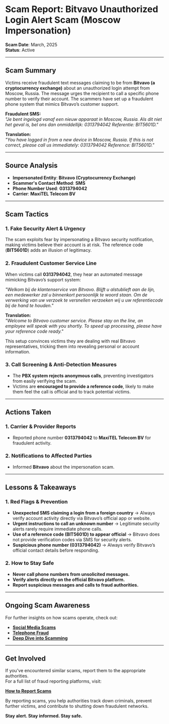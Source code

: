 # Scam Report: Bitvavo Unauthorized Login Alert Scam (Moscow Impersonation)

**Scam Date**: March, 2025  
**Status**: Active  

---

## Scam Summary

Victims receive fraudulent text messages claiming to be from **Bitvavo (a cryptocurrency exchange)** about an unauthorized login attempt from Moscow, Russia. The message urges the recipient to call a specific phone number to verify their account. The scammers have set up a fraudulent phone system that mimics Bitvavo’s customer support.

**Fraudulent SMS:**  
*"Je bent ingelogd vanaf een nieuw apparaat in Moscow, Russia. Als dit niet het geval is, bel ons dan onmiddellijk: 0313794042 Referentie: BIT5601D."*  

**Translation:**  
*"You have logged in from a new device in Moscow, Russia. If this is not correct, please call us immediately: 0313794042 Reference: BIT5601D."*  

---

## Source Analysis

- **Impersonated Entity**: **Bitvavo (Cryptocurrency Exchange)**  
- **Scammer's Contact Method**: **SMS**  
- **Phone Number Used**: **0313794042**  
- **Carrier**: **MaxiTEL Telecom BV**  

---

## Scam Tactics

### 1. Fake Security Alert & Urgency  
The scam exploits fear by impersonating a Bitvavo security notification, making victims believe their account is at risk. The reference code (**BIT5601D**) adds an illusion of legitimacy.

### 2. Fraudulent Customer Service Line  
When victims call **0313794042**, they hear an automated message mimicking Bitvavo’s support system:

*"Welkom bij de klantenservice van Bitvavo. Blijft u alstublieft aan de lijn, een medewerker zal u binnenkort persoonlijk te woord staan. Om de verwerking van uw verzoek te versnellen verzoeken wij u uw referentiecode bij de hand te houden."*  

**Translation:**  
*"Welcome to Bitvavo customer service. Please stay on the line, an employee will speak with you shortly. To speed up processing, please have your reference code ready."*  

This setup convinces victims they are dealing with real Bitvavo representatives, tricking them into revealing personal or account information.

### 3. Call Screening & Anti-Detection Measures  
- The **PBX system rejects anonymous calls**, preventing investigators from easily verifying the scam.  
- Victims are **encouraged to provide a reference code**, likely to make them feel the call is official and to track potential victims.  

---

## Actions Taken  

### 1. Carrier & Provider Reports  
- Reported phone number **0313794042** to **MaxiTEL Telecom BV** for fraudulent activity.  

### 2. Notifications to Affected Parties  
- Informed **Bitvavo** about the impersonation scam.  

---

## Lessons & Takeaways  

### 1. Red Flags & Prevention  
- **Unexpected SMS claiming a login from a foreign country** → Always verify account activity directly via Bitvavo’s official app or website.  
- **Urgent instructions to call an unknown number** → Legitimate security alerts rarely require immediate phone calls.  
- **Use of a reference code (BIT5601D) to appear official** → Bitvavo does not provide verification codes via SMS for security alerts.  
- **Suspicious phone number (0313794042)** → Always verify Bitvavo’s official contact details before responding.  

### 2. How to Stay Safe  
- **Never call phone numbers from unsolicited messages.**  
- **Verify alerts directly on the official Bitvavo platform.**  
- **Report suspicious messages and calls to fraud authorities.**  

---

## Ongoing Scam Awareness  

For further insights on how scams operate, check out:  
- [**Social Media Scams**](../General/SocialMediaScam.md)  
- [**Telephone Fraud**](../General/Telefonische_fraude.md)  
- [**Deep Dive into Scamming**](../General/Dive_into_scamming.md)  

---

## Get Involved  

If you've encountered similar scams, report them to the appropriate authorities.  
For a full list of fraud reporting platforms, visit:  

[**How to Report Scams**](../General/GetInvolved.md)  

By reporting scams, you help authorities track down criminals, prevent further victims, and contribute to shutting down fraudulent networks.  

**Stay alert. Stay informed. Stay safe.**  
